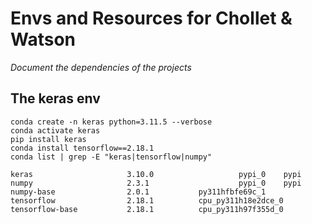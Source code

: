 # Envs and Resources for Chollet &amp; Watson

*Document the dependencies of the projects*

## The keras env

```
conda create -n keras python=3.11.5 --verbose
conda activate keras
pip install keras
conda install tensorflow==2.18.1
conda list | grep -E "keras|tensorflow|numpy"
```

```
keras                     3.10.0                   pypi_0    pypi
numpy                     2.3.1                    pypi_0    pypi
numpy-base                2.0.1           py311hfbfe69c_1  
tensorflow                2.18.1          cpu_py311h18e2dce_0  
tensorflow-base           2.18.1          cpu_py311h97f355d_0  
```
